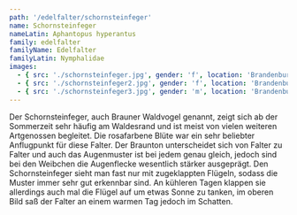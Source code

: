 ```yaml
---
path: '/edelfalter/schornsteinfeger'
name: Schornsteinfeger
nameLatin: Aphantopus hyperantus
family: edelfalter
familyName: Edelfalter
familyLatin: Nymphalidae
images:
  - { src: './schornsteinfeger.jpg', gender: 'f', location: 'Brandenburg, Heinrichsfelde', author: Georg, date: '2016-07-01' }
  - { src: './schornsteinfeger2.jpg', gender: 'f', location: 'Brandenburg, Heinrichsfelde', author: Georg, date: '2016-07-01' }
  - { src: './schornsteinfeger3.jpg', gender: 'm', location: 'Brandenburg, bei Dollgow', author: Georg, date: '2016-07-02' }
---
```


Der Schornsteinfeger, auch Brauner Waldvogel genannt, zeigt sich ab der Sommerzeit sehr häufig am Waldesrand und ist meist von vielen weiteren Artgenossen begleitet. Die rosafarbene Blüte war ein sehr beliebter Anflugpunkt für diese Falter. Der Braunton unterscheidet sich von Falter zu Falter und auch das Augenmuster ist bei jedem genau gleich, jedoch sind bei den Weibchen die Augenflecke wesentlich stärker ausgeprägt. Den Schornsteinfeger sieht man fast nur mit zugeklappten Flügeln, sodass die Muster immer sehr gut erkennbar sind. An kühleren Tagen klappen sie allerdings auch mal die Flügel auf um etwas Sonne zu tanken, im oberen Bild saß der Falter an einem warmen Tag jedoch im Schatten.
